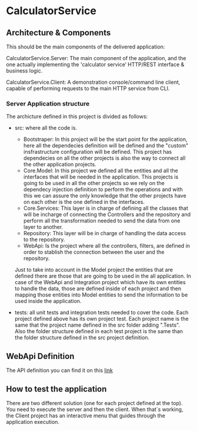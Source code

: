 # CalculatorService

## Architecture & Components
This should be the main components of the delivered application: 

CalculatorService.Server: The main component of the application, and the one actually implementing the 'calculator service’ HTTP/REST
interface & business logic.

CalculatorService.Client: A demonstration console/command line client, capable of performing requests to the main HTTP service from CLI.

### Server Application structure
The archicture defined in this project is divided as follows:
- src: where all the code is. 
    - Bootstraper: In this project will be the start point for the application, here all the 
                   dependecies definition will be defined and the "custom" insfrastructure configuration
                   will be defined. This project has dependecies on all the other projects is also
                   the way to connect all the other application projects.
    - Core.Model: In this project we defined all the entities and all the interfaces that will be 
                  needed in the application. This projects is going to be used in all the other projects
                  so we rely on the dependecy injection definition to perform the operations and with this
                  we can assure the only knowledge that the other projects have on each other is the one
                  defined in the interfaces.
    - Core.Services: This layer is in charge of defining all the classes that will be incharge of
                     connecting the Controllers and the repository and perform all the transformation
                     needed to send the data from one layer to another.
    - Repository: This layer will be in charge of handling the data access to the repository.
    - WebApi: Is the project where all the controllers, filters, are defined in order to stablish
              the connection between the user and the repository. 
              
    Just to take into account in the Model project the entities that are defined there are those
    that are going to be used in the all application. In case of the WebApi and Integration project
    which have its own entities to handle the data, those are defined inside of each project and then
    mapping those entities into Model entities to send the information to be used inside the application.

- tests: all unit tests and integration tests needed to cover the code. Each project defined above
  has its own project test. Each project name is the same that the project name defined in the
  src folder adding ".Tests". Also the folder structure defined in each test project is the same
  than the folder structure defined in the src project definition.

## WebApi Definition

The API definition you can find it on this [link](https://app.swaggerhub.com/apis/ZANEKFRANCO_1/CalculatorService.Server/1.0.0)

## How to test the application

There are two different solution (one for each project defined at the top). You need to execute the server and then the client. When that´s working, the Client project has an interactive menu that guides through the application execution.
